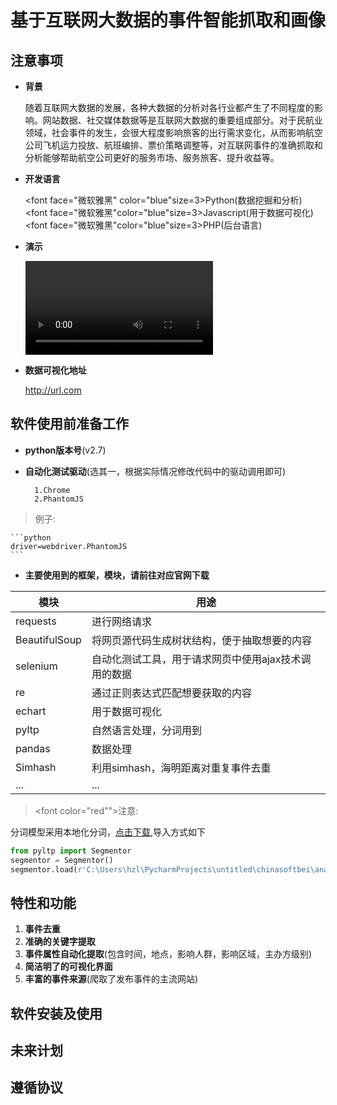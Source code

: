 # 基于互联网大数据的事件智能抓取和画像

## 注意事项

- **背景**
    
    随着互联网大数据的发展，各种大数据的分析对各行业都产生了不同程度的影响。网站数据、社交媒体数据等是互联网大数据的重要组成部分。对于民航业领域，社会事件的发生，会很大程度影响旅客的出行需求变化，从而影响航空公司飞机运力投放、航班编排、票价策略调整等，对互联网事件的准确抓取和分析能够帮助航空公司更好的服务市场、服务旅客、提升收益等。

- **开发语言**

    <font face="微软雅黑" color="blue"size=3>Python</font>(数据挖掘和分析)<br>
    <font face="微软雅黑"color="blue"size=3>Javascript</font>(用于数据可视化)<br>
    <font face="微软雅黑"color="blue"size=3>PHP</font>(后台语言)

- **演示**

    ![Sample Video](https://gitlab.com/gitlab-org/gitlab-ce/raw/master/doc/user/img/markdown_video.mp4)

-  **数据可视化地址**

    <http://url.com>
   
## 软件使用前准备工作

- **python版本号**(v2.7)

- **自动化测试驱动**(选其一，根据实际情况修改代码中的驱动调用即可)
        
        1.Chrome
        2.PhantomJS


>   例子:

    
    ```python
    driver=webdriver.PhantomJS
    ```

- **主要使用到的框架，模块，请前往对应官网下载**

| 模块 | 用途 |
| -------- | -------- |
| requests   | 进行网络请求   |
| BeautifulSoup   | 将网页源代码生成树状结构，便于抽取想要的内容   |
| selenium        |      自动化测试工具，用于请求网页中使用ajax技术调用的数据|
| re        |     通过正则表达式匹配想要获取的内容|
| echart|用于数据可视化|
| pyltp|自然语言处理，分词用到|
| pandas|数据处理|
| Simhash|利用simhash，海明距离对重复事件去重|
| ...|...|

>   <font color="red"">注意:</font>
    
分词模型采用本地化分词，[点击下载](baidu.com),导入方式如下

```python
from pyltp import Segmentor
segmentor = Segmentor()
segmentor.load(r'C:\Users\hzl\PycharmProjects\untitled\chinasoftbei\analyse\ltp_data\cws.model')  # 分句模型
```

## 特性和功能
1. **事件去重**
2. **准确的关键字提取**
3. **事件属性自动化提取**(包含时间，地点，影响人群，影响区域，主办方级别)
4. **简洁明了的可视化界面**
5. **丰富的事件来源**(爬取了发布事件的主流网站)

## 软件安装及使用

## 未来计划

## 遵循协议















